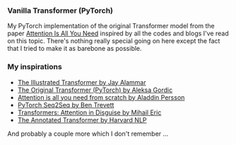 ### Vanilla Transformer (PyTorch)
My PyTorch implementation of the original Transformer model from the paper [Attention Is All You Need](https://arxiv.org/abs/1706.03762) inspired by all the codes and blogs I've read on this topic. There's nothing really special going on here except the fact that I tried to make it as barebone as possible. 

### My inspirations
- [The Illustrated Transformer by Jay Alammar](https://jalammar.github.io/illustrated-transformer/)
- [The Original Transformer (PyTorch) by Aleksa Gordic](https://github.com/gordicaleksa/pytorch-original-transformer)
- [Attention is all you need from scratch by Aladdin Persson](https://github.com/aladdinpersson/Machine-Learning-Collection/blob/master/ML/Pytorch/more_advanced/Seq2Seq_attention/seq2seq_attention.py)
- [PyTorch Seq2Seq by Ben Trevett](https://github.com/bentrevett/pytorch-seq2seq)
- [Transformers: Attention in Disguise by Mihail Eric](https://www.mihaileric.com/posts/transformers-attention-in-disguise/)
- [The Annotated Transformer by Harvard NLP](http://nlp.seas.harvard.edu/2018/04/03/attention.html)

And probably a couple more which I don't remember ...

